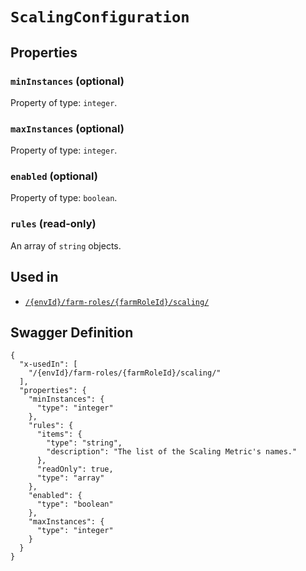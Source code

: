 # `ScalingConfiguration` #







## Properties ##

### `minInstances` (optional) ###




Property of type: `integer`.




### `maxInstances` (optional) ###




Property of type: `integer`.




### `enabled` (optional) ###




Property of type: `boolean`.




### `rules` (read-only) ###




An array of 
`string` objects.




## Used in ##

  + [`/{envId}/farm-roles/{farmRoleId}/scaling/`](./../rest/api/v1beta0/user/{envId}/farm-roles/{farmRoleId}/scaling/)

## Swagger Definition ##

    {
      "x-usedIn": [
        "/{envId}/farm-roles/{farmRoleId}/scaling/"
      ], 
      "properties": {
        "minInstances": {
          "type": "integer"
        }, 
        "rules": {
          "items": {
            "type": "string", 
            "description": "The list of the Scaling Metric's names."
          }, 
          "readOnly": true, 
          "type": "array"
        }, 
        "enabled": {
          "type": "boolean"
        }, 
        "maxInstances": {
          "type": "integer"
        }
      }
    }
